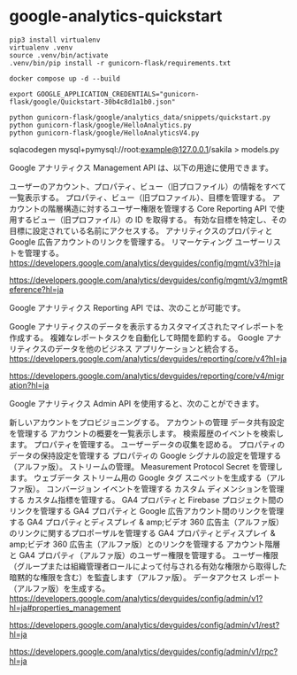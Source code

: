 # google-analytics-quickstart

```
pip3 install virtualenv
virtualenv .venv
source .venv/bin/activate
.venv/bin/pip install -r gunicorn-flask/requirements.txt
```

```
docker compose up -d --build
```

```
export GOOGLE_APPLICATION_CREDENTIALS="gunicorn-flask/google/Quickstart-30b4c8d1a1b0.json"
```

```
python gunicorn-flask/google/analytics_data/snippets/quickstart.py
python gunicorn-flask/google/HelloAnalytics.py
python gunicorn-flask/google/HelloAnalyticsV4.py
```
sqlacodegen mysql+pymysql://root:example@127.0.0.1/sakila > models.py

Google アナリティクス Management API は、以下の用途に使用できます。

ユーザーのアカウント、プロパティ、ビュー（旧プロファイル）の情報をすべて一覧表示する。
プロパティ、ビュー（旧プロファイル）、目標を管理する。
アカウントの階層構造に対するユーザー権限を管理する
Core Reporting API で使用するビュー（旧プロファイル）の ID を取得する。
有効な目標を特定し、その目標に設定されている名前にアクセスする。
アナリティクスのプロパティと Google 広告アカウントのリンクを管理する。
リマーケティング ユーザーリストを管理する。
https://developers.google.com/analytics/devguides/config/mgmt/v3?hl=ja

https://developers.google.com/analytics/devguides/config/mgmt/v3/mgmtReference?hl=ja






Google アナリティクス Reporting API では、次のことが可能です。

Google アナリティクスのデータを表示するカスタマイズされたマイレポートを作成する。
複雑なレポートタスクを自動化して時間を節約する。
Google アナリティクスのデータを他のビジネス アプリケーションと統合する。
https://developers.google.com/analytics/devguides/reporting/core/v4?hl=ja

https://developers.google.com/analytics/devguides/reporting/core/v4/migration?hl=ja



Google アナリティクス Admin API を使用すると、次のことができます。

新しいアカウントをプロビジョニングする。
アカウントの管理
データ共有設定を管理する
アカウントの概要を一覧表示します。
検索履歴のイベントを検索します。
プロパティを管理する。
ユーザーデータの収集を認める。
プロパティのデータの保持設定を管理する
プロパティの Google シグナルの設定を管理する（アルファ版）。
ストリームの管理。
Measurement Protocol Secret を管理します。
ウェブデータ ストリーム用の Google タグ スニペットを生成する（アルファ版）。
コンバージョン イベントを管理する
カスタム ディメンションを管理する
カスタム指標を管理する。
GA4 プロパティと Firebase プロジェクト間のリンクを管理する
GA4 プロパティと Google 広告アカウント間のリンクを管理する
GA4 プロパティとディスプレイ & amp;ビデオ 360 広告主（アルファ版）のリンクに関するプロポーザルを管理する
GA4 プロパティとディスプレイ & amp;ビデオ 360 広告主（アルファ版）とのリンクを管理する
アカウント階層と GA4 プロパティ（アルファ版）のユーザー権限を管理する。
ユーザー権限（グループまたは組織管理者ロールによって付与される有効な権限から取得した暗黙的な権限を含む）を監査します（アルファ版）。
データアクセス レポート（アルファ版）を生成する。
https://developers.google.com/analytics/devguides/config/admin/v1?hl=ja#properties_management

https://developers.google.com/analytics/devguides/config/admin/v1/rest?hl=ja

https://developers.google.com/analytics/devguides/config/admin/v1/rpc?hl=ja

